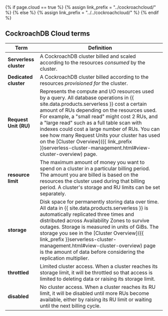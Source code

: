 {% if page.cloud == true %}
  {% assign link_prefix = "../cockroachcloud/" %}
{% else %}
  {% assign link_prefix = "../../cockroachcloud/" %}
{% endif %}

## CockroachDB Cloud terms

Term | Definition
-----|-----------
**Serverless cluster** | A CockroachDB cluster billed and scaled according to the resources _consumed_ by the cluster.
**Dedicated cluster** | A CockroachDB cluster billed according to the resources _provisioned for_ the cluster.
**Request Unit (RU)** | Represents the compute and I/O resources used by a query. All database operations in {{ site.data.products.serverless }} cost a certain amount of RUs depending on the resources used. For example, a "small read" might cost 2 RUs, and a "large read" such as a full table scan with indexes could cost a large number of RUs. You can see how many Request Units your cluster has used on the [Cluster Overview]({{ link_prefix }}serverless-cluster-management.html#view-cluster-overview) page.
**resource limit** | The maximum amount of money you want to spend on a cluster in a particular billing period. The amount you are billed is based on the resources the cluster used during that billing period. A cluster's storage and RU limits can be set separately.
**storage** | Disk space for permanently storing data over time. All data in {{ site.data.products.serverless }} is automatically replicated three times and distributed across Availability Zones to survive outages. Storage is measured in units of GiBs. The storage you see in the [Cluster Overview]({{ link_prefix }}serverless-cluster-management.html#view-cluster-overview) page is the amount of data before considering the replication multiplier.
**throttled** | Limited cluster access. When a cluster reaches its storage limit, it will be throttled so that access is limited to deleting data or raising its storage limit.
**disabled** | No cluster access. When a cluster reaches its RU limit, it will be disabled until more RUs become available, either by raising its RU limit or waiting until the next billing cycle.
